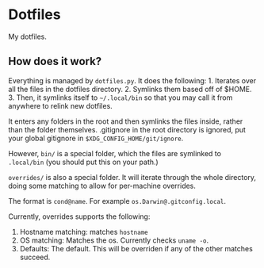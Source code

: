 # Dotfiles

My dotfiles.

## How does it work?

Everything is managed by ``dotfiles.py``. It does the following:
    1. Iterates over all the files in the dotfiles directory.
    2. Symlinks them based off of $HOME.
    3. Then, it symlinks itself to ``~/.local/bin`` so that you may call it from anywhere to relink new dotfiles.

It enters any folders in the root and then symlinks the files inside, rather than the folder themselves.
.gitignore in the root directory is ignored, put your global gitignore in ``$XDG_CONFIG_HOME/git/ignore``.

However, ``bin/`` is a special folder, which the files are symlinked to ``.local/bin`` (you should put this on your path.)

``overrides/`` is also a special folder. It will iterate through the whole directory, doing some matching to allow for per-machine overrides.

The format is ``cond@name``. For example ``os.Darwin@.gitconfig.local``.

Currently, overrides supports the following:
1. Hostname matching: matches ``hostname``
2. OS matching: Matches the os. Currently checks ``uname -o``.
3. Defaults: The default. This will be overriden if any of the other matches succeed.